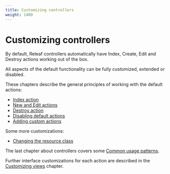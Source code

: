 ```yaml
---
title: Customizing controllers
weight: 1400
---
```


# Customizing controllers

By default, Releaf controllers automatically have Index, Create, Edit and Destroy actions working out of the box.

All aspects of the default functionality can be fully customized, extended or disabled.

These chapters describe the general principles of working with the default actions:

* [Index action](index/)
* [New and Edit actions](edit/)
* [Destroy action](destroy/)
* [Disabling default actions](features/)
* [Adding custom actions](custom-actions/)

Some more customizations:

* [Changing the resource class](resource-class/)

The last chapter about controllers covers some [Common usage patterns](resource-class/).

Further interface customizations for each action are described in the [Customizing views](../../builders/) chapter.